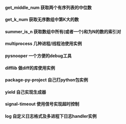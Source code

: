 #### get_middle_num 获取两个有序列表的中位数 
#### get_k_num 获取无序数组中第K大的数
#### summer_is_n 获取数组中所有(或者一个)和为N的数的索引对
#### multiprocess 几种进程/线程池使用实例
#### pysnooper 一个方便的debug工具
#### difflib 做diff的库使用实例
#### package-py-project 自己打python包实例
#### yield 自己实现生成器
#### signal-timeout 使用信号实现超时控制
#### log 自定义日志格式及多进程下日志handler实例

